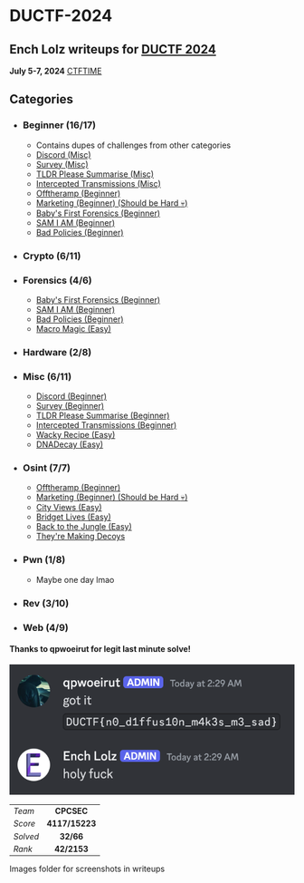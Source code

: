 # DUCTF-2024
## Ench Lolz writeups for [DUCTF 2024](https://downunderctf.com/)

**July 5-7, 2024**
[CTFTIME](https://ctftime.org/event/2284)



## Categories

- ### Beginner (16/17)
    - Contains dupes of challenges from other categories
    - [Discord (Misc)](https://github.com/EnchLolz/DUCTF-24/blob/main/MISC/Discord.md)
    - [Survey (Misc)](https://github.com/EnchLolz/DUCTF-24/blob/main/MISC/Survey.md)
    - [TLDR Please Summarise (Misc)](https://github.com/EnchLolz/DUCTF-24/blob/main/MISC/TLDR%20Please%20Summarise.md)
    - [Intercepted Transmissions (Misc)](https://github.com/EnchLolz/DUCTF-24/blob/main/MISC/Intercepted%20Transmissions.md)
    - [Offtheramp (Beginner)](https://github.com/EnchLolz/DUCTF-24/blob/main/OSINT/Offtheramp.md)
    - [Marketing (Beginner) (Should be Hard :skull:)](https://github.com/EnchLolz/DUCTF-24/blob/main/OSINT/Marketing.md)
    - [Baby's First Forensics (Beginner)](https://github.com/EnchLolz/DUCTF-24/blob/main/FORENSICS/Baby's%20First%20Forensics.md)
    - [SAM I AM (Beginner)](https://github.com/EnchLolz/DUCTF-24/blob/main/FORENSICS/SAM%20I%20AM.md)
    - [Bad Policies (Beginner)](https://github.com/EnchLolz/DUCTF-24/blob/main/FORENSICS/Bad%20Policies.md)
- ### Crypto (6/11)

- ### Forensics (4/6)
    - [Baby's First Forensics (Beginner)](https://github.com/EnchLolz/DUCTF-24/blob/main/FORENSICS/Baby's%20First%20Forensics.md)
    - [SAM I AM (Beginner)](https://github.com/EnchLolz/DUCTF-24/blob/main/FORENSICS/SAM%20I%20AM.md)
    - [Bad Policies (Beginner)](https://github.com/EnchLolz/DUCTF-24/blob/main/FORENSICS/Bad%20Policies.md)
    - [Macro Magic (Easy)](https://github.com/EnchLolz/DUCTF-24/blob/main/FORENSICS/Macro%20Magic.md)
- ### Hardware (2/8)

- ### Misc (6/11)
    - [Discord (Beginner)](https://github.com/EnchLolz/DUCTF-24/blob/main/MISC/Discord.md)
    - [Survey (Beginner)](https://github.com/EnchLolz/DUCTF-24/blob/main/MISC/Survey.md)
    - [TLDR Please Summarise (Beginner)](https://github.com/EnchLolz/DUCTF-24/blob/main/MISC/TLDR%20Please%20Summarise.md)
    - [Intercepted Transmissions (Beginner)](https://github.com/EnchLolz/DUCTF-24/blob/main/MISC/Intercepted%20Transmissions.md)
    - [Wacky Recipe (Easy)](https://github.com/EnchLolz/DUCTF-24/blob/main/MISC/Wacky%20Recipe.md)
    - [DNADecay (Easy)](https://github.com/EnchLolz/DUCTF-24/blob/main/MISC/DNADecay.md)
- ### Osint (7/7)
    - [Offtheramp (Beginner)](https://github.com/EnchLolz/DUCTF-24/blob/main/OSINT/Offtheramp.md)
    - [Marketing (Beginner) (Should be Hard :skull:)](https://github.com/EnchLolz/DUCTF-24/blob/main/OSINT/Marketing.md)
    - [City Views (Easy)](https://github.com/EnchLolz/DUCTF-24/blob/main/OSINT/Cityviews.md)
    - [Bridget Lives (Easy)](https://github.com/EnchLolz/DUCTF-24/blob/main/OSINT/Bridget%20Lives.md)
    - [Back to the Jungle (Easy)](https://github.com/EnchLolz/DUCTF-24/blob/main/OSINT/Back%20to%20the%20Jungle.md)
    - [They're Making Decoys](https://github.com/EnchLolz/DUCTF-24/blob/main/OSINT/They're%20Making%20Decoys.md)

- ### Pwn (1/8)
    - Maybe one day lmao
- ### Rev (3/10)

- ### Web (4/9)







#### Thanks to qpwoeirut for legit last minute solve!
![qp orz](/images/qporz.png)


|  |  |
| ----------- | :-----------: |
| *Team* | **CPCSEC** |
| *Score*| **4117/15223** |
| *Solved* | **32/66** |
| *Rank* | **42/2153** |

Images folder for screenshots in writeups